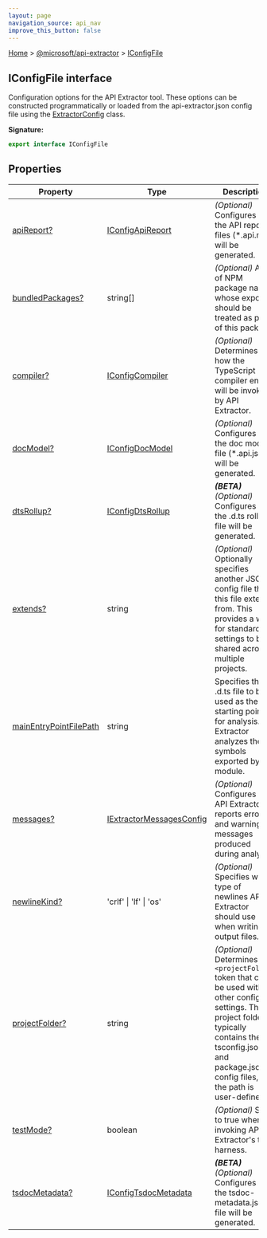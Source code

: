 ```yaml
---
layout: page
navigation_source: api_nav
improve_this_button: false
---
```



[Home](./index.md) &gt; [@microsoft/api-extractor](./api-extractor.md) &gt; [IConfigFile](./api-extractor.iconfigfile.md)

## IConfigFile interface

Configuration options for the API Extractor tool. These options can be constructed programmatically or loaded from the api-extractor.json config file using the [ExtractorConfig](./api-extractor.extractorconfig.md) class.

<b>Signature:</b>

```typescript
export interface IConfigFile
```

## Properties

|  Property | Type | Description |
|  --- | --- | --- |
|  [apiReport?](./api-extractor.iconfigfile.apireport.md) | [IConfigApiReport](./api-extractor.iconfigapireport.md) | <i>(Optional)</i> Configures how the API report files (\*.api.md) will be generated. |
|  [bundledPackages?](./api-extractor.iconfigfile.bundledpackages.md) | string\[\] | <i>(Optional)</i> A list of NPM package names whose exports should be treated as part of this package. |
|  [compiler?](./api-extractor.iconfigfile.compiler.md) | [IConfigCompiler](./api-extractor.iconfigcompiler.md) | <i>(Optional)</i> Determines how the TypeScript compiler engine will be invoked by API Extractor. |
|  [docModel?](./api-extractor.iconfigfile.docmodel.md) | [IConfigDocModel](./api-extractor.iconfigdocmodel.md) | <i>(Optional)</i> Configures how the doc model file (\*.api.json) will be generated. |
|  [dtsRollup?](./api-extractor.iconfigfile.dtsrollup.md) | [IConfigDtsRollup](./api-extractor.iconfigdtsrollup.md) | <b><i>(BETA)</i></b> <i>(Optional)</i> Configures how the .d.ts rollup file will be generated. |
|  [extends?](./api-extractor.iconfigfile.extends.md) | string | <i>(Optional)</i> Optionally specifies another JSON config file that this file extends from. This provides a way for standard settings to be shared across multiple projects. |
|  [mainEntryPointFilePath](./api-extractor.iconfigfile.mainentrypointfilepath.md) | string | Specifies the .d.ts file to be used as the starting point for analysis. API Extractor analyzes the symbols exported by this module. |
|  [messages?](./api-extractor.iconfigfile.messages.md) | [IExtractorMessagesConfig](./api-extractor.iextractormessagesconfig.md) | <i>(Optional)</i> Configures how API Extractor reports error and warning messages produced during analysis. |
|  [newlineKind?](./api-extractor.iconfigfile.newlinekind.md) | 'crlf' \| 'lf' \| 'os' | <i>(Optional)</i> Specifies what type of newlines API Extractor should use when writing output files. |
|  [projectFolder?](./api-extractor.iconfigfile.projectfolder.md) | string | <i>(Optional)</i> Determines the <code>&lt;projectFolder&gt;</code> token that can be used with other config file settings. The project folder typically contains the tsconfig.json and package.json config files, but the path is user-defined. |
|  [testMode?](./api-extractor.iconfigfile.testmode.md) | boolean | <i>(Optional)</i> Set to true when invoking API Extractor's test harness. |
|  [tsdocMetadata?](./api-extractor.iconfigfile.tsdocmetadata.md) | [IConfigTsdocMetadata](./api-extractor.iconfigtsdocmetadata.md) | <b><i>(BETA)</i></b> <i>(Optional)</i> Configures how the tsdoc-metadata.json file will be generated. |
